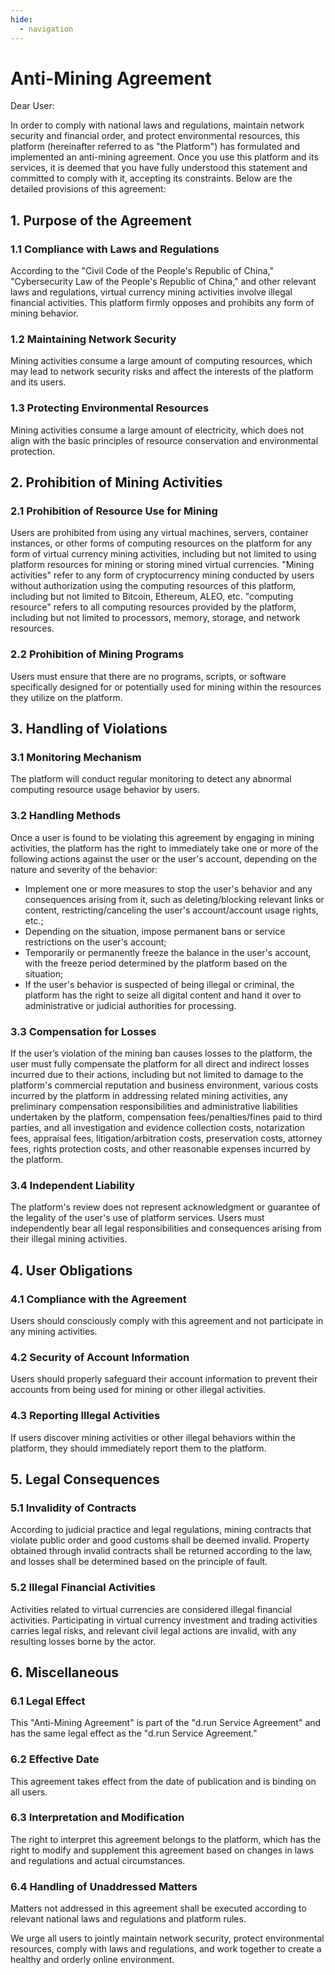 ```yaml
---
hide:
  - navigation
---
```


# Anti-Mining Agreement

Dear User:

In order to comply with national laws and regulations, maintain network security and financial order, and protect environmental resources, this platform (hereinafter referred to as "the Platform") has formulated and implemented an anti-mining agreement. Once you use this platform and its services, it is deemed that you have fully understood this statement and committed to comply with it, accepting its constraints. Below are the detailed provisions of this agreement:

## 1. Purpose of the Agreement

### 1.1 Compliance with Laws and Regulations

According to the "Civil Code of the People's Republic of China," "Cybersecurity Law of the People's Republic of China," and other relevant laws and regulations, virtual currency mining activities involve illegal financial activities. This platform firmly opposes and prohibits any form of mining behavior.

### 1.2 Maintaining Network Security

Mining activities consume a large amount of computing resources, which may lead to network security risks and affect the interests of the platform and its users.

### 1.3 Protecting Environmental Resources

Mining activities consume a large amount of electricity, which does not align with the basic principles of resource conservation and environmental protection.

## 2. Prohibition of Mining Activities

### 2.1 Prohibition of Resource Use for Mining

Users are prohibited from using any virtual machines, servers, container instances, or other forms of computing resources on the platform for any form of virtual currency mining activities, including but not limited to using platform resources for mining or storing mined virtual currencies. "Mining activities" refer to any form of cryptocurrency mining conducted by users without authorization using the computing resources of this platform, including but not limited to Bitcoin, Ethereum, ALEO, etc. "computing resource" refers to all computing resources provided by the platform, including but not limited to processors, memory, storage, and network resources.

### 2.2 Prohibition of Mining Programs

Users must ensure that there are no programs, scripts, or software specifically designed for or potentially used for mining within the resources they utilize on the platform.

## 3. Handling of Violations

### 3.1 Monitoring Mechanism

The platform will conduct regular monitoring to detect any abnormal computing resource usage behavior by users.

### 3.2 Handling Methods

Once a user is found to be violating this agreement by engaging in mining activities, the platform has the right to immediately take one or more of the following actions against the user or the user's account, depending on the nature and severity of the behavior:

- Implement one or more measures to stop the user's behavior and any consequences arising from it, such as deleting/blocking relevant links or content, restricting/canceling the user's account/account usage rights, etc.;
- Depending on the situation, impose permanent bans or service restrictions on the user's account;
- Temporarily or permanently freeze the balance in the user's account, with the freeze period determined by the platform based on the situation;
- If the user's behavior is suspected of being illegal or criminal, the platform has the right to seize all digital content and hand it over to administrative or judicial authorities for processing.

### 3.3 Compensation for Losses

If the user’s violation of the mining ban causes losses to the platform, the user must fully compensate the platform for all direct and indirect losses incurred due to their actions, including but not limited to damage to the platform's commercial reputation and business environment, various costs incurred by the platform in addressing related mining activities, any preliminary compensation responsibilities and administrative liabilities undertaken by the platform, compensation fees/penalties/fines paid to third parties, and all investigation and evidence collection costs, notarization fees, appraisal fees, litigation/arbitration costs, preservation costs, attorney fees, rights protection costs, and other reasonable expenses incurred by the platform.

### 3.4 Independent Liability

The platform's review does not represent acknowledgment or guarantee of the legality of the user's use of platform services. Users must independently bear all legal responsibilities and consequences arising from their illegal mining activities.

## 4. User Obligations

### 4.1 Compliance with the Agreement

Users should consciously comply with this agreement and not participate in any mining activities.

### 4.2 Security of Account Information

Users should properly safeguard their account information to prevent their accounts from being used for mining or other illegal activities.

### 4.3 Reporting Illegal Activities

If users discover mining activities or other illegal behaviors within the platform, they should immediately report them to the platform.

## 5. Legal Consequences

### 5.1 Invalidity of Contracts

According to judicial practice and legal regulations, mining contracts that violate public order and good customs shall be deemed invalid. Property obtained through invalid contracts shall be returned according to the law, and losses shall be determined based on the principle of fault.

### 5.2 Illegal Financial Activities

Activities related to virtual currencies are considered illegal financial activities. Participating in virtual currency investment and trading activities carries legal risks, and relevant civil legal actions are invalid, with any resulting losses borne by the actor.

## 6. Miscellaneous

### 6.1 Legal Effect

This "Anti-Mining Agreement" is part of the "d.run Service Agreement" and has the same legal effect as the "d.run Service Agreement."

### 6.2 Effective Date

This agreement takes effect from the date of publication and is binding on all users.

### 6.3 Interpretation and Modification

The right to interpret this agreement belongs to the platform, which has the right to modify and supplement this agreement based on changes in laws and regulations and actual circumstances.

### 6.4 Handling of Unaddressed Matters

Matters not addressed in this agreement shall be executed according to relevant national laws and regulations and platform rules.

We urge all users to jointly maintain network security, protect environmental resources, comply with laws and regulations, and work together to create a healthy and orderly online environment.
